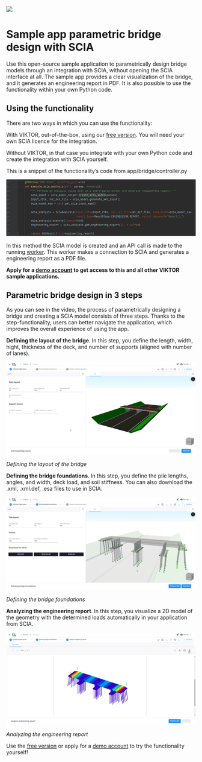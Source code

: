 ![](https://img.shields.io/badge/SDK-v13.0.0-blue) <Please check version is the same as specified in requirements.txt>

# Sample app parametric bridge design with SCIA 
Use this open-source sample application to parametrically design bridge models through an 
integration with SCIA, without opening the SCIA interface at all. 
The sample app provides a clear visualization of the bridge, and it generates an engineering report in PDF. 
It is also possible to use the functionality within your own Python code.  

## Using the functionality 
There are two ways in which you can use the functionality: 

With VIKTOR, out-of-the-box, using our [free version](https://www.viktor.ai/try-for-free). You will need your own SCIA licence for the integration. 

Without VIKTOR, in that case you integrate with your own Python code and create the integration with SCIA yourself. 

This is a snippet of the functionality’s code from app/bridge/controller.py 

![](manifest/pictures/code_snippet.png)

In this method the SCIA model is created and an API call is made to the running [worker](https://docs.viktor.ai/docs/worker).
This worker makes a connection to SCIA and generates a engineering report as a PDF file.

**Apply for a [demo account](https://www.viktor.ai/demo-environment) to get access to this and all other VIKTOR sample applications.** 

## Parametric bridge design in 3 steps 

As you can see in the video, the process of parametrically designing a bridge and creating a SCIA model consists of three steps. 
Thanks to the step-functionality, users can better navigate the application, which improves the overall experience of using the app.  

**Defining the layout of the bridge**. 
In this step, you define the length, width, hight, thickness of the deck, 
and number of supports (aligned with number of lanes). 

![](manifest/pictures/layout.png)

*Defining the layout of the bridge*

**Defining the bridge foundations**. 
In this step, you define the pile lengths, angles, and width, deck load, and soil stiffness. 
You can also download the .xml, .xml.def, .esa files to use in SCIA.

![](manifest/pictures/foundations.png)

*Defining the bridge foundations*

**Analyzing the engineering report**. 
In this step, you visualize a 2D model of the geometry with the determined loads automatically in your application from SCIA. 

![](manifest/pictures/engineering_report.png)

*Analyzing the engineering report* 

Use the [free version](https://www.viktor.ai/try-for-free) or apply for a [demo account](https://www.viktor.ai/try-for-free) to try the functionality yourself! 
